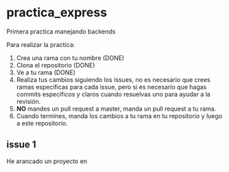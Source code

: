 # practica_express
Primera practica manejando backends

Para realizar la practica:

1. Crea una rama con tu nombre (DONE)
2. Clona el repositorio (DONE)
3. Ve a tu rama (DONE)
4. Realiza tus cambios siguiendo los issues, no es necesario que crees ramas especificas para cada issue, pero si es necesario que hagas commits especificos y claros cuando resuelvas uno para ayudar a la revisión.
5. **NO** mandes un pull request a master, manda un pull request a tu rama.
6. Cuando termines, manda los cambios a tu rama en tu repositorio y luego a este repositorio.

## issue 1
He arancado un proyecto en